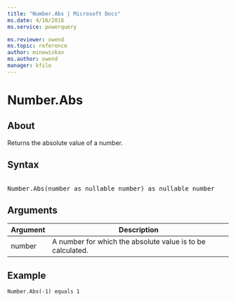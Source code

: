```yaml
---
title: "Number.Abs | Microsoft Docs"
ms.date: 4/16/2018
ms.service: powerquery

ms.reviewer: owend
ms.topic: reference
author: minewiskan
ms.author: owend
manager: kfile
---
```

# Number.Abs

  
## About  
Returns the absolute value of a number.  
  
## Syntax

<pre>  
Number.Abs(number as nullable number) as nullable number  
</pre> 
  
## Arguments  
  
|Argument|Description|  
|------------|---------------|  
|number|A number for which the absolute value is to be calculated.|  
  
## Example  
  
```powerquery-m 
Number.Abs(-1) equals 1  
```  
